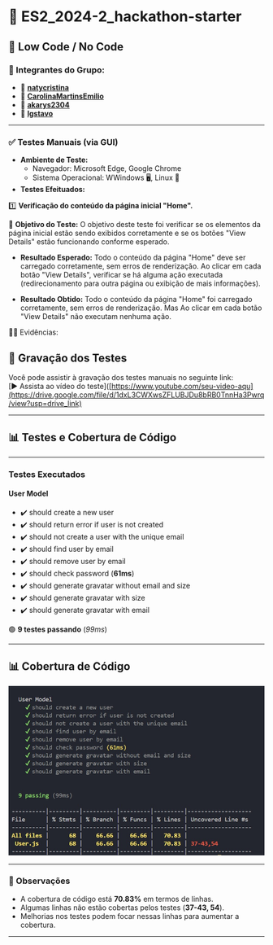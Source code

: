 # 📌 ES2_2024-2_hackathon-starter

## 🚀 Low Code / No Code

### 👥 Integrantes do Grupo:
- 👩 **[natycristina](https://github.com/natycristina)**
- 👩 **[CarolinaMartinsEmilio](https://github.com/CarolinaMartinsEmilio)**
- 👩 **[akarys2304](https://github.com/akarys2304)**
- 🧑 **[lgstavo](https://github.com/lgstavo)**

---
### ✅ Testes Manuais (via GUI) 
* **Ambiente de Teste:**
  - Navegador: Microsoft Edge, Google Chrome
  - Sistema Operacional: WWindows 🖥️, Linux 🐧
* **Testes Efeituados:**

1️⃣  **Verificação do conteúdo da página inicial "Home".**

🎯 **Objetivo do Teste:** O objetivo deste teste foi verificar se os elementos da página inicial estão sendo exibidos corretamente e se os botões "View Details" estão funcionando conforme esperado.

 - **Resultado Esperado:** Todo o conteúdo da página "Home" deve ser carregado corretamente, sem erros de renderização. Ao clicar em cada botão "View Details", verificar se há alguma ação executada (redirecionamento para outra página ou exibição de mais informações).
   
- **Resultado Obtido:** Todo o conteúdo da página "Home" foi carregado corretamente, sem erros de renderização. Mas Ao clicar em cada botão "View Details"  não executam nenhuma ação.

🕵️‍♀️ Evidências: 
## 🎥 Gravação dos Testes

Você pode assistir à gravação dos testes manuais no seguinte link:  
[▶ Assista ao vídeo do teste]([https://www.youtube.com/seu-video-aqu](https://drive.google.com/file/d/1dxL3CWXwsZFLUBJDu8bRB0TnnHa3Pwrq/view?usp=drive_link)

---
## 📊 Testes e Cobertura de Código
---
###  Testes Executados

#### **User Model**
- ✔️ should create a new user  
- ✔️ should return error if user is not created  
- ✔️ should not create a user with the unique email  
- ✔️ should find user by email  
- ✔️ should remove user by email  
- ✔️ should check password (**61ms**)  
- ✔️ should generate gravatar without email and size  
- ✔️ should generate gravatar with size  
- ✔️ should generate gravatar with email  

🟢 **9 testes passando** (*99ms*)  

---

## 📊 Cobertura de Código

![Relatório de Cobertura](images/coverage-report.jpeg)

---

### 📌 Observações
- A cobertura de código está **70.83%** em termos de linhas.
- Algumas linhas não estão cobertas pelos testes (**37-43, 54**).
- Melhorias nos testes podem focar nessas linhas para aumentar a cobertura.

---
